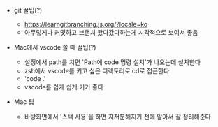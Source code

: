 - git 꿀팁(?)
    - https://learngitbranching.js.org/?locale=ko
    - 아무렇게나 커밋하고 브랜치 왔다갔다하는게 시각적으로 보여서 좋음

- Mac에서 vscode 쓸 때 꿀팁(?)
    - 설정에서 path를 치면 'Path에 code 명령 설치'가 나오는데 설치한다
    - zsh에서 vscode를 키고 싶은 디렉토리로 cd로 접근한다
    - 'code .'
    - vscode를 쉽게 쉽게 키기 좋다 

- Mac 팁
    - 바탕화면에서 '스택 사용'을 하면 지저분해지기 전에 알아서 잘 정리해준다